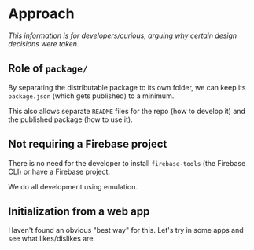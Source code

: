 # Approach

*This information is for developers/curious, arguing why certain design decisions were taken.*


## Role of `package/`

By separating the distributable package to its own folder, we can keep its `package.json` (which gets published) to a minimum.

This also allows separate `README` files for the repo (how to develop it) and the published package (how to use it).


<!-- not that important
## Vite over Rollup

[Vite](https://vitejs.dev/guide/introduction.html#why-native-esm) won the  contest over `npm run dev` by:

- being able to magically resolve ES modules (the components) to an HTML file
- having static content replacement 

The first feature means that our sample folder can reach the components via node packaging "peekholes" (`export` restrictions apply), instead of accessing the file system, where also private files are visible. This is great since it makes the demo test the packaging!

>Note: Though/if we don't have automated tests right now, those can be built on top of the sample.

The second feature is useful for passing the Firebase auth values. It eliminates the demo HTML having some `fetch` logic and injecting parameters to `aside-keys` tag. ☠️
-->

## Not requiring a Firebase project

There is no need for the developer to install `firebase-tools` (the Firebase CLI) or have a Firebase project.

We do all development using emulation.


## Initialization from a web app

Haven't found an obvious "best way" for this. Let's try in some apps and see what likes/dislikes are.

<!-- shy away/needs revise?
### If sharing a Firebase app

- Component needs to wait until the main web app has initialized its Firebase
- This means `onMount` is not usable, or alternatively the web app would need to dynamically create and inject `aside-keys` instead of having it in the HTML template (can be done with if/else blocks in web frameworks, but still..)

Pros:

- kind of clear responsibilities. 
- Firebase auth values (API key, auth domain) don't need to be passed to the component

### If having our own Firebase app

- Component still needs to be passed API key and auth domain
- Sometimes these may be available as static HTML (or injected by a framework), but eg. Vite doesn't do that in development workflow.  Means the JavaScript will need to inject the values, later.

   - The component could take injection of such values as a go-ahead.

Pros:

- no need for artificial `start()` method (not an established use pattern)

### Verdict

It's not clear.

Current (5-Feb-2021) implementation is with the `.start()` but we could try the second approach..
-->
